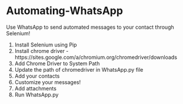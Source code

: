 # Automating-WhatsApp
Use WhatsApp to send automated messages to your contact through Selenium!

<ol>
<li>Install Selenium using Pip</li>
<li>Install chrome driver - https://sites.google.com/a/chromium.org/chromedriver/downloads </li>
<li>Add Chrome Driver to System Path</li>
<li>Update the path of chromedriver in WhatsApp.py file</li>
<li>Add your contacts</li>
<li>Customize your messages!</li>
<li>Add attachments</li>
<li>Run WhatsApp.py </li>

</ol>
